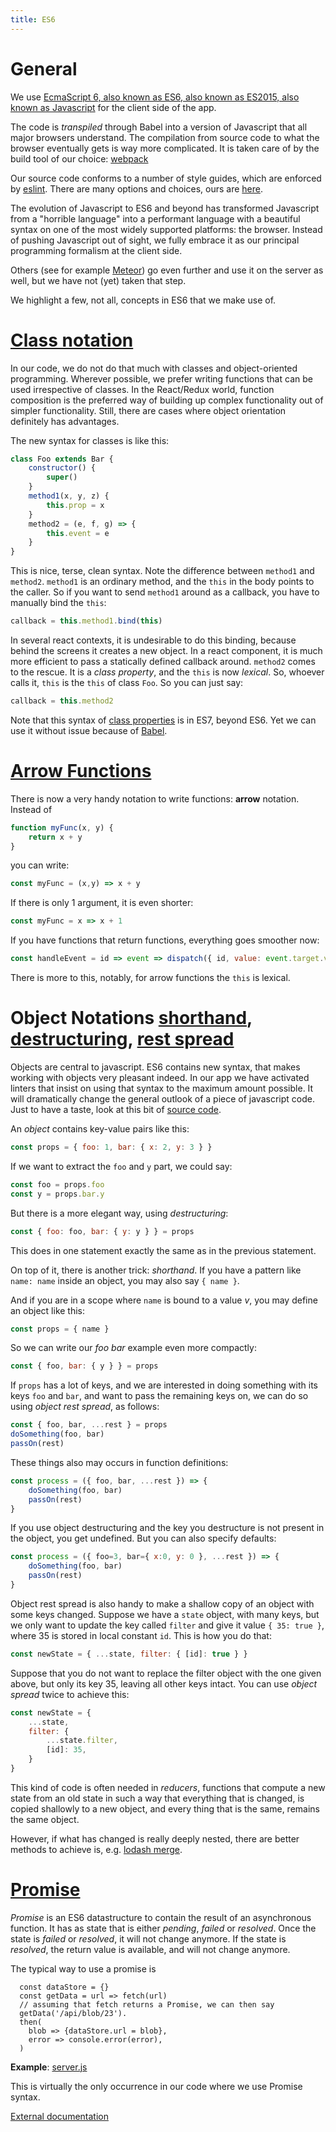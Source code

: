 ```yaml
---
title: ES6
---
```


# General

We use
[EcmaScript 6, also known as ES6, also known as ES2015, also known as Javascript](https://babeljs.io/learn-es2015/)
for the client side of the app.

The code is *transpiled* through Babel into a version of Javascript that all major browsers understand.
The compilation from source code to what the browser eventually gets is way more complicated.
It is taken care of by the build tool of our choice: 
[webpack](https://webpack.js.org)

Our source code conforms to a number of style guides, which are enforced by
[eslint](http://eslint.org).
There are many options and choices, ours are
[here]({{site.clientBase}}/eslint.yaml).

The evolution of Javascript to ES6 and beyond has transformed Javascript from a "horrible language" into a performant
language with a beautiful syntax on one of the most widely supported platforms: the browser.
Instead of pushing Javascript out of sight, we fully embrace it as our principal programming formalism at the client side.

Others (see for example [Meteor](https://www.meteor.com))
go even further and use it on the server as well, but we have not (yet) taken that step.

We highlight a few, not all, concepts in ES6 that we make use of.

# [Class notation](ihttps://babeljs.io/learn-es2015/#ecmascript-2015-features-classes)
In our code, we do not do that much with classes and object-oriented programming.
Wherever possible, we prefer writing functions that can be used irrespective of classes.
In the React/Redux world, function composition is the preferred way of building up complex functionality
out of simpler functionality.
Still, there are cases where object orientation definitely has advantages.

The new syntax for classes is like this:

```javascript
class Foo extends Bar {
    constructor() {
        super()
    }
    method1(x, y, z) {
        this.prop = x
    }
    method2 = (e, f, g) => {
        this.event = e
    }
}
```

This is nice, terse, clean syntax.
Note the difference between `method1` and `method2`.
`method1` is an ordinary method, and the `this` in the body points to the caller.
So if you want to send `method1` around as a callback, you have to manually bind the `this`:

```javascript
callback = this.method1.bind(this)
```

In several react contexts, it is undesirable to do this binding, because behind the screens it creates a new object.
In a react component, it is much more efficient to pass a statically defined callback around.
`method2` comes to the rescue. It is a *class property*, and the `this` is now *lexical*.
So, whoever calls it, `this` is the `this` of class `Foo`. So you can just say:

```javascript
callback = this.method2
```

Note that this syntax of [class properties](http://borgs.cybrilla.com/tils/es7-class-properties/) is in ES7, beyond ES6.
Yet we can use it without issue because of [Babel](https://babeljs.io/docs/plugins/transform-class-properties/).

# [Arrow Functions](https://babeljs.io/learn-es2015/#ecmascript-2015-features-arrows-and-lexical-this)
There is now a very handy notation to write functions: **arrow** notation. Instead of

```javascript
function myFunc(x, y) {
    return x + y
}
```

you can write:

```javascript
const myFunc = (x,y) => x + y
```

If there is only 1 argument, it is even shorter:

```javascript
const myFunc = x => x + 1
```

If you have functions that return functions, everything goes smoother now:

```javascript
const handleEvent = id => event => dispatch({ id, value: event.target.value }) 
```

There is more to this, notably, for arrow functions the `this` is lexical.

# Object Notations [shorthand](https://developer.mozilla.org/nl/docs/Web/JavaScript/Reference/Operators/Object_initializer), [destructuring](https://babeljs.io/learn-es2015/#ecmascript-2015-features-destructuring), [rest spread](https://babeljs.io/learn-es2015/#ecmascript-2015-features-destructuring)
Objects are central to javascript. ES6 contains new syntax, that makes working with objects
very pleasant indeed. In our app we have activated linters that insist on using that syntax to the maximum
amount possible. 
It will dramatically change the general outlook of a piece of javascript code.
Just to have a taste, look at this bit of
[source code]({{site.appBase}}/object/ListFilter.jsx).

An *object* contains key-value pairs like this:

```javascript
const props = { foo: 1, bar: { x: 2, y: 3 } }
```

If we want to extract the `foo` and `y` part, we could say:

```javascript
const foo = props.foo
const y = props.bar.y
```

But there is a more elegant way, using *destructuring*:

```javascript
const { foo: foo, bar: { y: y } } = props
```

This does in one statement exactly the same as in the previous statement.

On top of it, there is another trick: *shorthand*.
If you have a pattern like ` name: name ` inside an object, you may also say `{ name }`.

And if you are in a scope where `name` is bound to a value *v*, you may define an object like this:

```javascript
const props = { name }
```

So we can write our *foo bar* example even more compactly:

```javascript
const { foo, bar: { y } } = props
```

If `props` has a lot of keys, and we are interested in doing something with its keys `foo` and `bar`,
and want to pass the remaining keys on, we can do so using *object rest spread*, as follows:

```javascript
const { foo, bar, ...rest } = props
doSomething(foo, bar)
passOn(rest)
```

These things also may occurs in function definitions:

```javascript
const process = ({ foo, bar, ...rest }) => {
    doSomething(foo, bar)
    passOn(rest)
}
```

If you use object destructuring and the key you destructure is not present in the object, you get undefined.
But you can also specify defaults:

```javascript
const process = ({ foo=3, bar={ x:0, y: 0 }, ...rest }) => {
    doSomething(foo, bar)
    passOn(rest)
}
```
Object rest spread is also handy to make a shallow copy of an object with some keys changed.
Suppose we have a `state` object, with many keys, but we only want to update the key called `filter`
and give it value `{ 35: true }`, where 35 is stored in local constant `id`.
This is how you do that:

```javascript
const newState = { ...state, filter: { [id]: true } }
```

Suppose that you do not want to replace the filter object with the one given above, but only its key 35, leaving
all other keys intact. You can use *object spread* twice to achieve this:

```javascript
const newState = {
    ...state,
    filter: {
        ...state.filter,
        [id]: 35,
    }
}
```

This kind of code is often needed in *reducers*, functions that compute a new state from an old state in such a way
that everything that is changed, is copied shallowly to a new object, and every thing that is the same, remains
the same object.

However, if what has changed is really deeply nested, there are better methods to achieve is, e.g. 
[lodash merge](https://lodash.com/docs/#merge).

# [Promise](https://developer.mozilla.org/en-US/docs/Web/JavaScript/Reference/Global_Objects/Promise)
*Promise* is an ES6 datastructure to contain the result of an asynchronous function.
It has as state that is either *pending*, *failed* or *resolved*.
Once the state is *failed* or *resolved*, it will not change anymore.
If the state is *resolved*, the return value is available, and will not change anymore.

The typical way to use a promise is

```
  const dataStore = {}
  const getData = url => fetch(url)
  // assuming that fetch returns a Promise, we can then say
  getData('/api/blob/23').
  then(
    blob => {dataStore.url = blob},
    error => console.error(error),
  )
```

**Example**: [server.js]({{site.libBase}}/server.js)

This is virtually the only occurrence in our code where we use Promise syntax.

[External documentation](https://developer.mozilla.org/en-US/docs/Web/JavaScript/Reference/Global_Objects/Promise)
